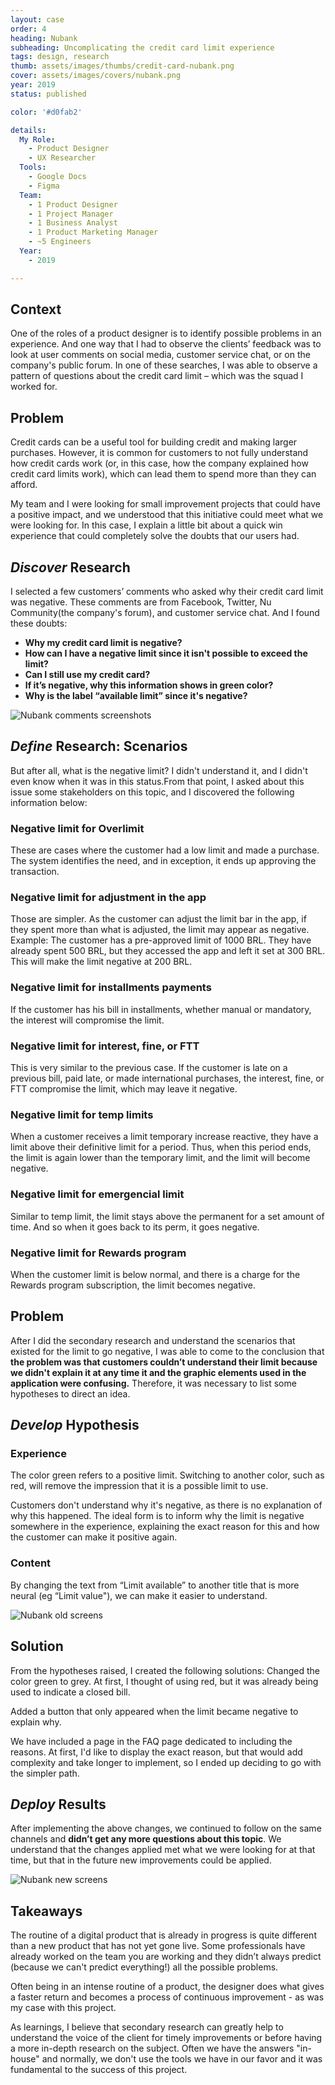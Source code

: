 ```yaml
---
layout: case
order: 4
heading: Nubank
subheading: Uncomplicating the credit card limit experience
tags: design, research
thumb: assets/images/thumbs/credit-card-nubank.png
cover: assets/images/covers/nubank.png
year: 2019
status: published

color: '#d0fab2'

details:
  My Role:
    - Product Designer
    - UX Researcher
  Tools:
    - Google Docs
    - Figma
  Team:
    - 1 Product Designer
    - 1 Project Manager
    - 1 Business Analyst
    - 1 Product Marketing Manager
    - ~5 Engineers
  Year:
    - 2019

---
```


## Context
One of the roles of a product designer is to identify possible problems in an experience. And one way that I had to observe the clients’ feedback was to look at user comments on social media, customer service chat, or on the company's public forum. In one of these searches, I was able to observe a pattern of questions about the credit card limit – which was the squad I worked for.

## Problem
Credit cards can be a useful tool for building credit and making larger purchases. However, it is common for customers to not fully understand how credit cards work (or, in this case, how the company explained how credit card limits work), which can lead them to spend more than they can afford. 

My team and I were looking for small improvement projects that could have a positive impact, and we understood that this initiative could meet what we were looking for. In this case, I explain a little bit about a quick win experience that could completely solve the doubts that our users had.

## *Discover* Research
I selected a few customers’ comments who asked why their credit card limit was negative. These comments are from Facebook, Twitter, Nu Community(the company's forum), and customer service chat. And I found these doubts:

- **Why my credit card limit is negative?**
- **How can I have a negative limit since it isn't possible to exceed the limit?**
- **Can I still use my credit card?**
- **If it’s negative, why this information shows in green color?**
- **Why is the label “available limit” since it's negative?**

![Nubank comments screenshots](../assets/images/cases/limit-comments.png "Comments screenshots")


## *Define* Research: Scenarios
But after all, what is the negative limit? I didn't understand it, and I didn't even know when it was in this status.From that point, I asked about this issue some stakeholders on this topic, and I discovered the following information below:

### Negative limit for Overlimit
These are cases where the customer had a low limit and made a purchase. The system identifies the need, and in exception, it ends up approving the transaction.

### Negative limit for adjustment in the app
Those are simpler. As the customer can adjust the limit bar in the app, if they spent more than what is adjusted, the limit may appear as negative. Example: The customer has a pre-approved limit of 1000 BRL. They have already spent 500 BRL, but they accessed the app and left it set at 300 BRL. This will make the limit negative at 200 BRL.

### Negative limit for installments payments
If the customer has his bill in installments, whether manual or mandatory, the interest will compromise the limit.

### Negative limit for interest, fine, or FTT
This is very similar to the previous case. If the customer is late on a previous bill, paid late, or made international purchases, the interest, fine, or FTT compromise the limit, which may leave it negative.

### Negative limit for temp limits
When a customer receives a limit temporary increase reactive, they have a limit above their definitive limit for a period. Thus, when this period ends, the limit is again lower than the temporary limit, and the limit will become negative.

### Negative limit for emergencial limit
Similar to temp limit, the limit stays above the permanent for a set amount of time. And so when it goes back to its perm, it goes negative.

### Negative limit for Rewards program
When the customer limit is below normal, and there is a charge for the Rewards program subscription, the limit becomes negative.

## Problem
After I did the secondary research and understand the scenarios that existed for the limit to go negative, I was able to come to the conclusion that **the problem was that customers couldn’t understand their limit because we didn't explain it at any time it and the graphic elements used in the application were confusing.** Therefore, it was necessary to list some hypotheses to direct an idea.

## *Develop* Hypothesis
### Experience
The color green refers to a positive limit. Switching to another color, such as red, will remove the impression that it is a possible limit to use.

Customers don't understand why it's negative, as there is no explanation of why this happened. The ideal form is to inform why the limit is negative somewhere in the experience, explaining the exact reason for this and how the customer can make it positive again.

### Content
By changing the text from “Limit available” to another title that is more neural (eg “Limit value"), we can make it easier to understand.

![Nubank old screens](../assets/images/cases/limit-old.png "Old screens")

## Solution
From the hypotheses raised, I created the following solutions:
Changed the color green to grey. At first, I thought of using red, but it was already being used to indicate a closed bill.

Added a button that only appeared when the limit became negative to explain why.

We have included a page in the FAQ page dedicated to including the reasons. At first, I'd like to display the exact reason, but that would add complexity and take longer to implement, so I ended up deciding to go with the simpler path.

## *Deploy* Results
After implementing the above changes, we continued to follow on the same channels and **didn’t get any more questions about this topic**. We understand that the changes applied met what we were looking for at that time, but that in the future new improvements could be applied.

![Nubank new screens](../assets/images/cases/limit-new.png "New screens")

## Takeaways
The routine of a digital product that is already in progress is quite different than a new product that has not yet gone live. Some professionals have already worked on the team you are working and they didn’t always predict (because we can't predict everything!) all the possible problems.

Often being in an intense routine of a product, the designer does what gives a faster return and becomes a process of continuous improvement - as was my case with this project.

As learnings, I believe that secondary research can greatly help to understand the voice of the client for timely improvements or before having a more in-depth research on the subject. Often we have the answers "in-house" and normally, we don't use the tools we have in our favor and it was fundamental to the success of this project.
